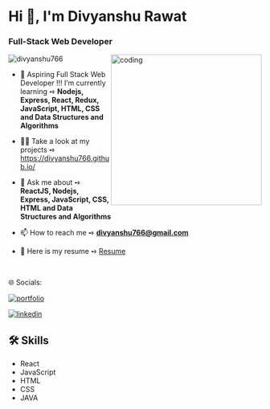 <h1 align="left">Hi 👋, I'm Divyanshu Rawat</h1>
<h3 align="left">Full-Stack Web Developer</h3>
<img align="right" alt="coding" widht="200" height="300" src="https://camo.githubusercontent.com/40165a147c3dcea0fa1db780bb533fc5f98546ccfb9d5d05ddb2f429277f5348/68747470733a2f2f616e616c7974696373696e6469616d61672e636f6d2f77702d636f6e74656e742f75706c6f6164732f323031382f31322f646576656c6f7065722d6472696262626c652e676966">
<p align="left"> <img src="https://komarev.com/ghpvc/?username=divyanshu766&label=Profile%20views&color=0e75b6&style=flat" alt="divyanshu766" /> </p>

- 🌱 Aspiring Full Stack Web Developer !!! I’m currently learning ➺ **Nodejs, Express, React, Redux, JavaScript, HTML, CSS and Data Structures and Algorithms**

- 👨‍💻 Take a look at my projects ➺ https://divyanshu766.github.io/

- 💬 Ask me about ➺ **ReactJS, Nodejs, Express, JavaScript, CSS, HTML and Data Structures and Algorithms**

- 📫 How to reach me ➺ **divyanshu766@gmail.com**
  
- 📝 Here is my resume ➺ [Resume](https://drive.google.com/file/d/1a5DTB0q4dsLUaWrY86tez4KsmygPIvCt/view?usp=sharing)
  
 <br/>

🌐 Socials:

[![portfolio](https://img.shields.io/badge/my_portfolio-000?style=for-the-badge&logo=ko-fi&logoColor=white)](https://divyanshu766.github.io/)

[![linkedin](https://img.shields.io/badge/linkedin-0A66C2?style=for-the-badge&logo=linkedin&logoColor=white)](https://www.linkedin.com/in/divyanshu-rawat/)

## 🛠 Skills

- React
- JavaScript
- HTML
- CSS
- JAVA
